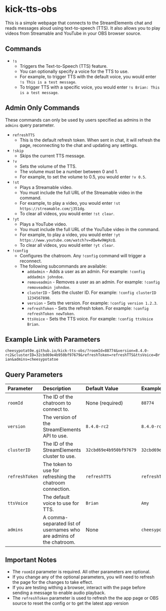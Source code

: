 # kick-tts-obs

This is a simple webpage that connects to the StreamElements chat and reads messages aloud using text-to-speech (TTS). It also allows you to play videos from Streamable and YouTube in your OBS browser source.

## Commands

- `!s`
  - Triggers the Text-to-Speech (TTS) feature.
  - You can optionally specify a voice for the TTS to use.
  - For example, to trigger TTS with the default voice, you would enter `!s This is a test message`.
  - To trigger TTS with a specific voice, you would enter `!s Brian: This is a test message`.

## Admin Only Commands

These commands can only be used by users specified as admins in the `admins` query parameter.

- `refreshTTS`
  - This is the default refresh token. When sent in chat, it will refresh the page, reconnecting to the chat and updating any settings.
- `!skip`
  - Skips the current TTS message.
- `!v`
  - Sets the volume of the TTS.
  - The volume must be a number between 0 and 1.
  - For example, to set the volume to 0.5, you would enter `!v 0.5`.
- `!st`
  - Plays a Streamable video.
  - You must include the full URL of the Streamable video in the command.
  - For example, to play a video, you would enter `!st https://streamable.com/j351dg`.
  - To clear all videos, you would enter `!st clear`.
- `!yt`
  - Plays a YouTube video.
  - You must include the full URL of the YouTube video in the command.
  - For example, to play a video, you would enter `!yt https://www.youtube.com/watch?v=dQw4w9WgXcQ`.
  - To clear all videos, you would enter `!yt clear`.
- `!config`
  - Configures the chatroom. Any `!config` command will trigger a reconnect.
  - The following subcommands are available:
    - `addadmin` - Adds a user as an admin. For example: `!config addadmin johndoe`.
    - `removeadmin` - Removes a user as an admin. For example: `!config removeadmin johndoe`.
    - `clusterID` - Sets the cluster ID. For example: `!config clusterID 1234567890`.
    - `version` - Sets the version. For example: `!config version 1.2.3`.
    - `refreshToken` - Sets the refresh token. For example: `!config refreshToken newToken`.
    - `ttsVoice` - Sets the TTS voice. For example: `!config ttsVoice Brian`.

## Example Link with Parameters

`cheesypotat0e.github.io/kick-tts-obs/?roomId=88774&version=8.4.0-rc2&clusterID=32cbd69e4b950bf97679&refreshToken=refreshTTS&ttsVoice=Brian&admins=cheesypotatoe`

## Query Parameters

| Parameter      | Description                                                         | Default Value          | Example                |
| :------------- | :------------------------------------------------------------------ | :--------------------- | :--------------------- |
| `roomId`       | The ID of the chatroom to connect to.                               | None (required)        | `88774`                |
| `version`      | The version of the StreamElements API to use.                       | `8.4.0-rc2`            | `8.4.0-rc2`            |
| `clusterID`    | The ID of the StreamElements cluster to use.                        | `32cbd69e4b950bf97679` | `32cbd69e4b950bf97679` |
| `refreshToken` | The token to use for refreshing the chatroom connection.            | `refreshTTS`           | `refreshTTS`           |
| `ttsVoice`     | The default voice to use for TTS.                                   | `Brian`                | `Amy`                  |
| `admins`       | A comma-separated list of usernames who are admins of the chatroom. | None                   | `cheesypotatoe`        |

## Important Notes

- The `roomId` parameter is required. All other parameters are optional.
- If you change any of the optional parameters, you will need to refresh the page for the changes to take effect.
- If you are testing withing a browser, interact with the page before sending a message to enable audio playback.
- The `refreshToken` parameter is used to refresh the the app page or OBS source to reset the config or to get the latest app version
